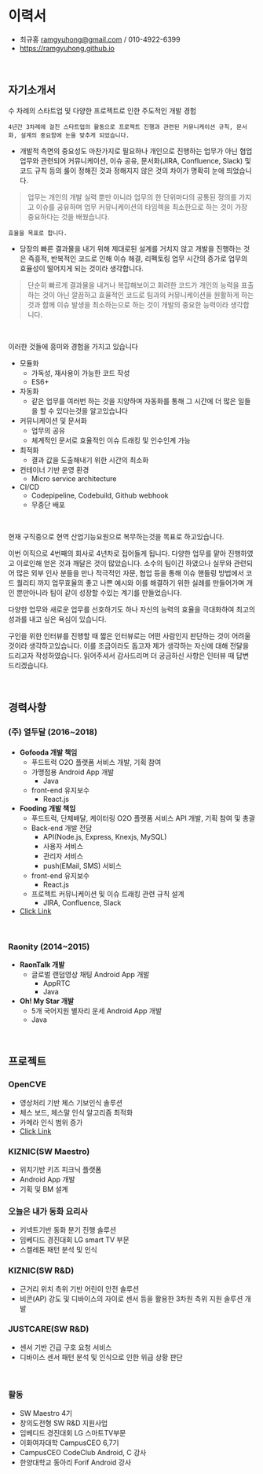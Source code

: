 # 이력서

- 최규홍 ramgyuhong@gmail.com / 010-4922-6399
- https://ramgyuhong.github.io

</br>

## 자기소개서

수 차례의 스타트업 및 다양한 프로젝트로 인한 주도적인 개발 경험

`4년간 3차례에 걸친 스타트업의 활동으로 프로젝트 진행과 관련된 커뮤니케이션 규칙, 문서화, 설계의 중요함에 눈을 맞추게 되었습니다.`
- 개발적 측면의 중요성도 마찬가지로 필요하나 개인으로 진행하는 업무가 아닌 협업 업무와 관련되어 커뮤니케이션, 이슈 공유, 문서화(JIRA, Confluence, Slack) 및 코드 규칙 등의 룰이 정해진 것과 정해지지 않은 것의 차이가 명확히 눈에 띄었습니다.
> 업무는 개인의 개발 실력 뿐만 아니라 업무의 한 단위마다의 공통된 정의를 가지고 이슈를 공유하며 업무 커뮤니케이션의 타임렉을 최소한으로 하는 것이 가장 중요하다는 것을 배웠습니다.

`효율을 목표로 합니다.`
- 당장의 빠른 결과물을 내기 위해 제대로된 설계를 거치지 않고 개발을 진행하는 것은 즉흥적, 반복적인 코드로 인해 이슈 해결, 리펙토링 업무 시간의 증가로 업무의 효율성이 떨어지게 되는 것이라 생각합니다.
> 단순히 빠르게 결과물을 내거나 복잡해보이고 화려한 코드가 개인의 능력을 표출하는 것이 아닌 깔끔하고 효율적인 코드로 팀과의 커뮤니케이션을 원활하게 하는 것과 함께 이슈 발생을 최소하는으로 하는 것이 개발의 중요한 능력이라 생각합니다.

</br>

이러한 것들에 흥미와 경험을 가지고 있습니다
- 모듈화
  - 가독성, 재사용이 가능한 코드 작성
  - ES6+
- 자동화
  - 같은 업무를 여러번 하는 것을 지양하며 자동화를 통해 그 시간에 더 많은 일들을 할 수 있다는것을 알고있습니다
- 커뮤니케이션 및 문서화
  - 업무의 공유
  - 체계적인 문서로 효율적인 이슈 트래킹 및 인수인계 가능
- 최적화
  - 결과 값을 도출해내기 위한 시간의 최소화
- 컨테이너 기반 운영 환경
  - Micro service architecture 
- CI/CD
  - Codepipeline, Codebuild, Github webhook
  - 무중단 배포

</br>

현재 구직중으로 현역 산업기능요원으로 복무하는것을 목표로 하고있습니다.

이번 이직으로 4번째의 회사로 4년차로 접어들게 됩니다. 다양한 업무를 맡아 진행하였고 이로인해 얻은 것과 깨달은 것이 많았습니다. 소수의 팀이긴 하였으나 실무와 관련되어 많은 외부 인사 분들을 만나 적극적인 자문, 협업 등을 통해 이슈 핸들링 방법에서 코드 퀄리티 까지 업무효율의 좋고 나쁜 예시와 이를 해결하기 위한 실례를 만들어가며 개인 뿐만아니라 팀이 같이 성장할 수있는 계기를 만들었습니다.

다양한 업무와 새로운 업무를 선호하기도 하나 자신의 능력의 효율을 극대화하여 최고의 성과를 내고 싶은 욕심이 있습니다. 

구인을 위한 인터뷰를 진행할 때 짧은 인터뷰로는 어떤 사람인지 판단하는 것이 어려울 것이라 생각하고있습니다. 이를 조금이라도 돕고자 제가 생각하는 자신에 대해 전달을 드리고자 작성하였습니다.
읽어주셔서 감사드리며 더 궁금하신 사항은 인터뷰 때 답변 드리겠습니다.

</br>


## 경력사항
### (주) 열두달 (2016~2018)
#### 
- **Gofooda 개발 책임**
  - 푸드트럭 O2O 플랫폼 서비스 개발, 기획 참여
  - 가맹점용 Android App 개발
    - Java
  - front-end 유지보수
    - React.js
- **Fooding 개발 책임**
  - 푸드트럭, 단체배달, 케이터링 O2O 플랫폼 서비스 API 개발, 기획 참여 및 총괄
  - Back-end 개발 전담
    - API(Node.js, Express, Knexjs, MySQL)
    - 사용자 서비스
    - 관리자 서비스
    - push(EMail, SMS) 서비스
  - front-end 유지보수
    - React.js
  - 프로젝트 커뮤니케이션 및 이슈 트래킹 관련 규칙 설계
    - JIRA, Confluence, Slack
- [Click Link](http://fooding.io)

</br>

### Raonity (2014~2015)
- **RaonTalk 개발**
  - 글로벌 랜덤영상 채팅 Android App 개발
    - AppRTC
    - Java
- **Oh! My Star 개발**
  - 5개 국어지원 별자리 운세 Android App 개발
  - Java

</br>

## 프로젝트
### OpenCVE
- 영상처리 기반 체스 기보인식 솔루션
- 체스 보드, 체스말 인식 알고리즘 최적화
- 카메라 인식 범위 증가
- [Click Link](https://www.youtube.com/watch?v=ZQ_O20HjPL4&t=253s)

### KIZNIC(SW Maestro)
- 위치기반 키즈 피크닉 플랫폼
- Android App 개발
- 기획 및 BM 설계

### 오늘은 내가 동화 요리사
- 키넥트기반 동화 분기 진행 솔루션
- 임베디드 경진대회 LG smart TV 부문
- 스켈레톤 패턴 분석 및 인식

### KIZNIC(SW R&D)
 - 근거리 위치 측위 기반 어린이 안전 솔루션
 - 비콘(AP) 강도 및 디바이스의 자이로 센서 등을 활용한 3차원 측위 지원 솔루션 개발

### JUSTCARE(SW R&D)
 - 센서 기반 긴급 구호 요청 서비스
 - 디바이스 센서 패턴 분석 및 인식으로 인한 위급 상황 판단

</br>

### 활동
- SW Maestro 4기
- 창의도전형 SW R&D 지원사업
- 임베디드 경진대회	LG 스마트TV부문	
- 이화여자대학 CampusCEO 6,7기
- CampusCEO CodeClub Android, C 강사
- 한양대학교 동아리 Forif Android 강사
